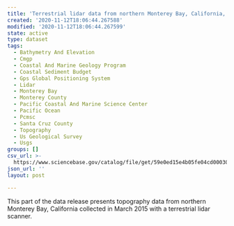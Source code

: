 ```yaml
---
title: 'Terrestrial lidar data from northern Monterey Bay, California, March 2015'
created: '2020-11-12T18:06:44.267588'
modified: '2020-11-12T18:06:44.267599'
state: active
type: dataset
tags:
  - Bathymetry And Elevation
  - Cmgp
  - Coastal And Marine Geology Program
  - Coastal Sediment Budget
  - Gps Global Positioning System
  - Lidar
  - Monterey Bay
  - Monterey County
  - Pacific Coastal And Marine Science Center
  - Pacific Ocean
  - Pcmsc
  - Santa Cruz County
  - Topography
  - Us Geological Survey
  - Usgs
groups: []
csv_url: >-
  https://www.sciencebase.gov/catalog/file/get/59e0ed15e4b05fe04cd00030?name=mb15_mar_tls_santacruz.csv
json_url: ''
layout: post

---
```

This part of the data release presents topography data from northern Monterey Bay, California collected in March 2015 with a terrestrial lidar scanner.
